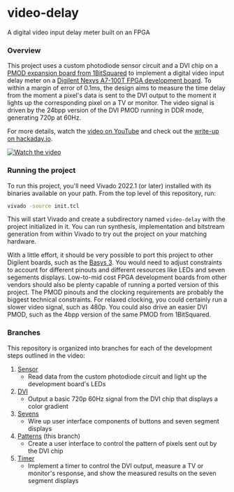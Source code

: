 video-delay
===========

A digital video input delay meter built on an FPGA

### Overview

This project uses a custom photodiode sensor circuit and a DVI chip on a [PMOD expansion board from 1BitSquared](https://1bitsquared.com/collections/fpga/products/pmod-digital-video-interface) to implement a digital video input delay meter on a [Digilent Nexys A7-100T FPGA development board](https://digilent.com/shop/nexys-a7-fpga-trainer-board-recommended-for-ece-curriculum/). To within a margin of error of 0.1ms, the design aims to measure the time delay from the moment a pixel's data is sent to the DVI output to the moment it lights up the corresponding pixel on a TV or monitor. The video signal is driven by the 24bpp version of the DVI PMOD running in DDR mode, generating 720p at 60Hz.

For more details, watch the [video on YouTube](https://youtu.be/DxKJLtoABO0) and check out the [write-up on hackaday.io](https://hackaday.io/project/190456-video-input-delay-meter).

[![Watch the video](https://img.youtube.com/vi/DxKJLtoABO0/hqdefault.jpg)](https://youtu.be/DxKJLtoABO0)

### Running the project

To run this project, you'll need Vivado 2022.1 (or later) installed with its binaries available on your path. From the top level of this repository, run:

```bash
vivado -source init.tcl
```

This will start Vivado and create a subdirectory named `video-delay` with the project initialized in it. You can run synthesis, implementation and bitstream generation from within Vivado to try out the project on your matching hardware.

With a little effort, it should be very possible to port this project to other Digilent boards, such as the [Basys 3](https://digilent.com/shop/basys-3-artix-7-fpga-trainer-board-recommended-for-introductory-users/). You would need to adjust constraints to account for different pinouts and different resources like LEDs and seven segements displays. Low-to-mid cost FPGA development boards from other vendors should also be plenty capable of running a ported version of this project. The PMOD pinouts and the clocking requirements are probably the biggest technical constraints. For relaxed clocking, you could certainly run a slower video signal, such as 480p. You could also drive an easier DVI PMOD, such as the 4bpp version of the same PMOD from 1BitSquared.

### Branches

This repository is organized into branches for each of the development steps outlined in the video:

1. [Sensor](https://github.com/NotYourDadsMath/video-delay/tree/feature/01-sensor)
    * Read data from the custom photodiode circuit and light up the development board's LEDs
2. [DVI](https://github.com/NotYourDadsMath/video-delay/tree/feature/02-dvi)
    * Output a basic 720p 60Hz signal from the DVI chip that displays a color gradient
3. [Sevens](https://github.com/NotYourDadsMath/video-delay/tree/feature/03-sevens)
    * Wire up user interface components of buttons and seven segment displays
4. [Patterns](https://github.com/NotYourDadsMath/video-delay/tree/feature/04-patterns) (this branch)
    * Create a user interface to control the pattern of pixels sent out by the DVI chip
5. [Timer](https://github.com/NotYourDadsMath/video-delay/tree/feature/05-timer)
    * Implement a timer to control the DVI output, measure a TV or monitor's response, and show the measured results on the seven segment displays
